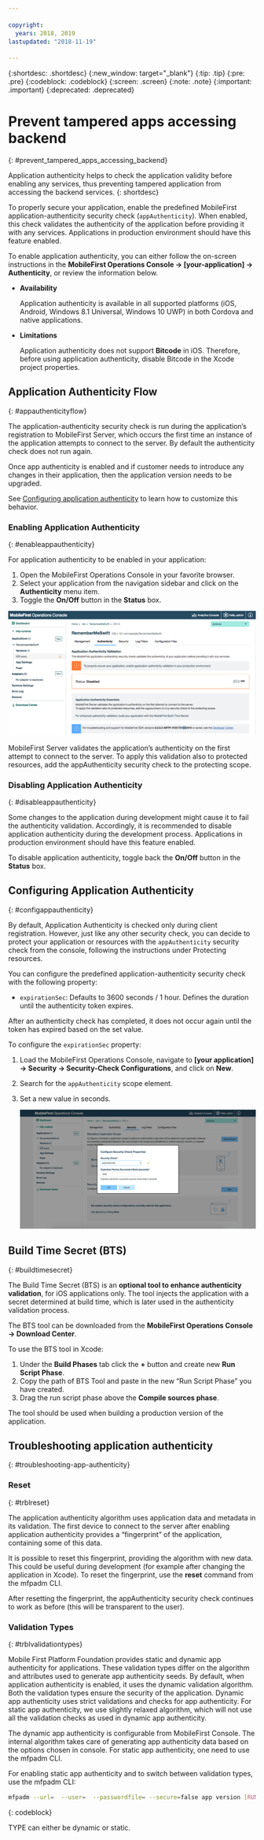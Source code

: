 ```yaml
---

copyright:
  years: 2018, 2019
lastupdated: "2018-11-19"

---
```


{:shortdesc: .shortdesc}
{:new_window: target="_blank"}
{:tip: .tip}
{:pre: .pre}
{:codeblock: .codeblock}
{:screen: .screen}
{:note: .note}
{:important: .important}
{:deprecated: .deprecated}

# Prevent tampered apps accessing backend
{: #prevent_tampered_apps_accessing_backend}

Application authenticity helps to check the application validity before enabling any services, thus preventing tampered application from accessing the backend services.
{: shortdesc}

To properly secure your application, enable the predefined MobileFirst application-authenticity security check (``appAuthenticity``). When enabled, this check validates the authenticity of the application before providing it with any services. Applications in production environment should have this feature enabled.

To enable application authenticity, you can either follow the on-screen instructions in the **MobileFirst Operations Console → [your-application] → Authenticity**, or review the information below.

* **Availability**

    Application authenticity is available in all supported platforms (iOS, Android, Windows 8.1 Universal, Windows 10 UWP) in both Cordova and native applications.

* **Limitations**

    Application authenticity does not support **Bitcode** in iOS. Therefore, before using application authenticity, disable Bitcode in the Xcode project properties.

## Application Authenticity Flow
{: #appauthenticityflow}

The application-authenticity security check is run during the application’s registration to MobileFirst Server, which occurs the first time an instance of the application attempts to connect to the server. By default the authenticity check does not run again.

Once app authenticity is enabled and if customer needs to introduce any changes in their application, then the application version needs to be upgraded.

See [Configuring application authenticity](#configappauthenticity) to learn how to customize this behavior.

### Enabling Application Authenticity
{: #enableappauthenticity}

For application authenticity to be enabled in your application:

1. Open the MobileFirst Operations Console in your favorite browser.
2. Select your application from the navigation sidebar and click on the **Authenticity** menu item.
3. Toggle the **On/Off** button in the **Status** box.

![Enabling Application Authenticity](/images/enable_application_authenticity.png)

MobileFirst Server validates the application’s authenticity on the first attempt to connect to the server. To apply this validation also to protected resources, add the appAuthenticity security check to the protecting scope.

### Disabling Application Authenticity
{: #disableappauthenticity}

Some changes to the application during development might cause it to fail the authenticity validation. Accordingly, it is recommended to disable application authenticity during the development process. Applications in production environment should have this feature enabled.

To disable application authenticity, toggle back the **On/Off** button in the **Status** box.

## Configuring Application Authenticity
{: #configappauthenticity}

By default, Application Authenticity is checked only during client registration. However, just like any other security check, you can decide to protect your application or resources with the ``appAuthenticity`` security check from the console, following the instructions under Protecting resources.

You can configure the predefined application-authenticity security check with the following property:

* ``expirationSec``: Defaults to 3600 seconds / 1 hour. Defines the duration until the authenticity token expires.

After an authenticity check has completed, it does not occur again until the token has expired based on the set value.

To configure the ``expirationSec`` property:

1. Load the MobileFirst Operations Console, navigate to **[your application] → Security → Security-Check Configurations**, and click on **New**.
2. Search for the ``appAuthenticity`` scope element.
3. Set a new value in seconds.

    ![Configuring expiration in number of seconds](/images/configuring_expirationSec.png)

## Build Time Secret (BTS)
{: #buildtimesecret}

The Build Time Secret (BTS) is an **optional tool to enhance authenticity validation**, for iOS applications only. The tool injects the application with a secret determined at build time, which is later used in the authenticity validation process.

The BTS tool can be downloaded from the **MobileFirst Operations Console → Download Center**.

To use the BTS tool in Xcode:

1. Under the **Build Phases** tab click the **+** button and create new **Run Script Phase**.
2. Copy the path of BTS Tool and paste in the new “Run Script Phase” you have created.
3. Drag the run script phase above the **Compile sources phase**.

The tool should be used when building a production version of the application.

## Troubleshooting application authenticity
{: #troubleshooting-app-authenticity}

### Reset
{: #trblreset}

The application authenticity algorithm uses application data and metadata in its validation. The first device to connect to the server after enabling application authenticity provides a “fingerprint” of the application, containing some of this data.

It is possible to reset this fingerprint, providing the algorithm with new data. This could be useful during development (for example after changing the application in Xcode). To reset the fingerprint, use the **reset** command from the mfpadm CLI.

After resetting the fingerprint, the appAuthenticity security check continues to work as before (this will be transparent to the user).

### Validation Types
{: #trblvalidationtypes}

Mobile First Platform Foundation provides static and dynamic app authenticity for applications. These validation types differ on the algorithm and attributes used to generate app authenticity seeds. By default, when application authenticity is enabled, it uses the dynamic validation algorithm. Both the validation types ensure the security of the application. Dynamic app authenticity uses strict validations and checks for app authenticity. For static app authenticity, we use slightly relaxed algorithm, which will not use all the validation checks as used in dynamic app authenticity.

The dynamic app authenticity is configurable from MobileFirst Console. The internal algorithm takes care of generating app authenticity data based on the options chosen in console. For static app authenticity, one need to use the mfpadm CLI.

For enabling static app authenticity and to switch between validation types, use the mfpadm CLI:

```bash
mfpadm --url=  --user=  --passwordfile= --secure=false app version [RUNTIME] [APPNAME] [ENVIRONMENT] [VERSION] set authenticity-validation TYPE
```
{: codeblock}

TYPE can either be dynamic or static.
